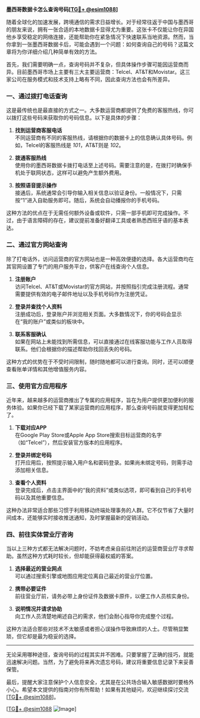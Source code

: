 **墨西哥数据卡怎么查询号码[[TG💪+ @esim1088](https://t.me/s/esim1088)]**

随着全球化的加速发展，跨境通信的需求日益增长。对于经常往返于中国与墨西哥的朋友来说，拥有一张合适的本地数据卡显得尤为重要。这张卡不仅能让你在异国他乡享受稳定的网络连接，还能帮助你在紧急情况下快速联系当地资源。然而，当你拿到一张墨西哥数据卡后，可能会遇到一个问题：如何查询自己的号码？这篇文章将为你详细介绍几种简单有效的方法。

首先，我们需要明确一点，查询号码并不复杂，但具体操作步骤可能因运营商而异。目前墨西哥市场上主要有三大主要运营商：Telcel、AT&T和Movistar。这三家公司在服务模式和技术支持上略有不同，因此查询方法也会有所差异。

### **一、通过拨打电话查询**

这是最传统也是最直接的方式之一。大多数运营商都提供了免费的客服热线，你可以拨打这些号码来获取你的号码信息。以下是具体的步骤：

1. **找到运营商客服电话**  
   不同运营商有不同的客服热线，请根据你的数据卡上的信息确认具体号码。例如，Telcel的客服热线是 *101*，AT&T则是 *102*。

2. **拨通客服热线**  
   使用你的墨西哥数据卡拨打电话至上述号码。需要注意的是，在拨打时确保手机处于联网状态，这样可以避免产生额外费用。

3. **按照语音提示操作**  
   接通后，系统通常会引导你输入相关信息以验证身份。一般情况下，只需按“1”进入自助服务即可。随后，系统会自动播报你的手机号码。

这种方法的优点在于无需任何额外设备或软件，只需一部手机即可完成操作。不过，由于语言障碍的存在，建议提前准备好翻译工具或者熟悉西班牙语的基本表达。

### **二、通过官方网站查询**

除了打电话外，访问运营商的官方网站也是一种高效便捷的选择。各大运营商均在其官网设置了专门的用户服务平台，供客户在线查询个人信息。

1. **注册账户**  
   访问Telcel、AT&T或Movistar的官方网站，并按照指引完成注册流程。通常需要提供有效的电子邮件地址以及手机号码作为注册凭证。

2. **登录并查找个人资料**  
   注册成功后，登录账户并浏览相关页面。大多数情况下，你的号码会显示在“我的账户”或类似的板块中。

3. **联系客服确认**  
   如果在网站上未能找到所需信息，可以直接通过在线客服功能与工作人员取得联系。他们会根据你的描述帮助你找回丢失的号码。

这种方式的优势在于不受时间限制，随时随地都可以进行查询。同时，还可以顺便查看账单详情和其他增值服务内容。

### **三、使用官方应用程序**

近年来，越来越多的运营商推出了专属的应用程序，旨在为用户提供更加便利的服务体验。如果你已经下载了某家运营商的应用程序，那么查询号码就变得更加轻松了。

1. **下载对应APP**  
   在Google Play Store或Apple App Store搜索目标运营商的名字（如“Telcel”），然后安装官方版本的应用程序。

2. **登录并绑定号码**  
   打开应用后，按照提示输入用户名和密码登录。如果尚未绑定号码，则需手动添加相关信息。

3. **查看个人资料**  
   登录完成后，点击主界面中的“我的资料”或类似选项，即可看到自己的手机号码以及其他重要信息。

这种办法非常适合那些习惯于利用移动终端处理事务的人群。它不仅节省了大量时间成本，还能够实时接收推送通知，及时掌握最新的促销活动。

### **四、前往实体营业厅咨询**

当以上三种方式都无法解决问题时，不妨考虑亲自前往附近的运营商营业厅寻求帮助。虽然这种方式耗时较长，但却能获得最权威的答案。

1. **选择最近的营业网点**  
   可以通过搜索引擎或地图应用定位离自己最近的营业厅位置。

2. **携带必要证件**  
   前往营业厅前，请务必带上身份证件及数据卡原件，以便工作人员核实身份。

3. **说明情况并请求协助**  
   向工作人员清楚地阐述自己的需求，他们会耐心指导你完成整个过程。

这种方法适合那些对技术不太敏感或者担心误操作导致麻烦的人士。尽管稍显繁琐，但它却是最为稳妥的选择。

---

无论采用哪种途径，查询号码的过程其实并不困难。只要掌握了正确的技巧，就能迅速解决问题。当然，为了避免将来再次遗忘号码，建议将重要信息记录下来妥善保管。

最后，提醒大家注意保护个人信息安全，尤其是在公共场合输入敏感数据时要格外小心。希望本文提供的指南对你有所帮助！如果有其他疑问，欢迎继续探讨交流[[TG💪+ @esim1088](https://t.me/s/esim1088)]。

[[TG💪+ @esim1088](https://t.me/s/esim1088) ![Image](https://i.postimg.cc/4NQfJmqS/Snipaste-2025-05-13-00-14-12.png)]